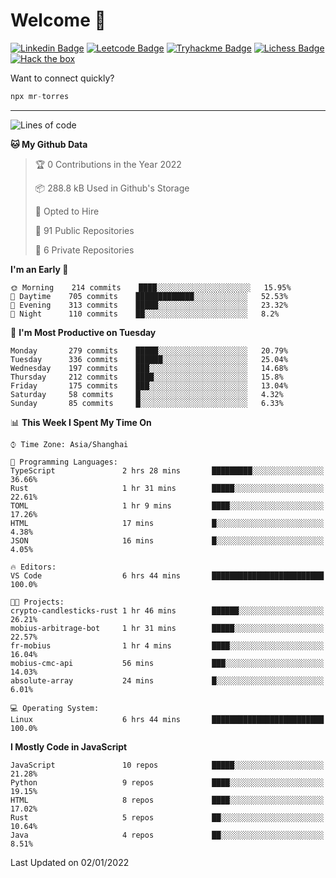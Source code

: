 # Welcome 👋

[![Linkedin Badge](https://img.shields.io/badge/-PedroTorres-blue?style=flat-square&logo=Linkedin&logoColor=white&link=https://www.linkedin.com/in/PedroTorres/)](https://www.linkedin.com/in/pedro-torres-cruz/)
[![Leetcode Badge](https://img.shields.io/badge/profile-leetcode-green)](https://leetcode.com/corfucinas/)
[![Tryhackme Badge](https://img.shields.io/badge/profile-tryhackme-blue)](https://tryhackme.com/p/Corfucinas/)
[![Lichess Badge](https://img.shields.io/badge/challenge_me-lichess-yellow)](https://lichess.org/@/Corfucinas)
[![Hack the box](https://img.shields.io/badge/hack_the_box-profile-red)](https://www.hackthebox.eu/profile/375826)

Want to connect quickly?

```javascript
npx mr-torres
```

---

<!--START_SECTION:waka-->
![Lines of code](https://img.shields.io/badge/From%20Hello%20World%20I%27ve%20Written-1.6%20million%20lines%20of%20code-blue)

**🐱 My Github Data** 

> 🏆 0 Contributions in the Year 2022
 > 
> 📦 288.8 kB Used in Github's Storage 
 > 
> 💼 Opted to Hire
 > 
> 📜 91 Public Repositories 
 > 
> 🔑 6 Private Repositories  
 > 
**I'm an Early 🐤** 

```text
🌞 Morning    214 commits    ████░░░░░░░░░░░░░░░░░░░░░   15.95% 
🌆 Daytime    705 commits    █████████████░░░░░░░░░░░░   52.53% 
🌃 Evening    313 commits    █████░░░░░░░░░░░░░░░░░░░░   23.32% 
🌙 Night      110 commits    ██░░░░░░░░░░░░░░░░░░░░░░░   8.2%

```
📅 **I'm Most Productive on Tuesday** 

```text
Monday       279 commits    █████░░░░░░░░░░░░░░░░░░░░   20.79% 
Tuesday      336 commits    ██████░░░░░░░░░░░░░░░░░░░   25.04% 
Wednesday    197 commits    ███░░░░░░░░░░░░░░░░░░░░░░   14.68% 
Thursday     212 commits    ████░░░░░░░░░░░░░░░░░░░░░   15.8% 
Friday       175 commits    ███░░░░░░░░░░░░░░░░░░░░░░   13.04% 
Saturday     58 commits     █░░░░░░░░░░░░░░░░░░░░░░░░   4.32% 
Sunday       85 commits     █░░░░░░░░░░░░░░░░░░░░░░░░   6.33%

```


📊 **This Week I Spent My Time On** 

```text
⌚︎ Time Zone: Asia/Shanghai

💬 Programming Languages: 
TypeScript               2 hrs 28 mins       █████████░░░░░░░░░░░░░░░░   36.66% 
Rust                     1 hr 31 mins        █████░░░░░░░░░░░░░░░░░░░░   22.61% 
TOML                     1 hr 9 mins         ████░░░░░░░░░░░░░░░░░░░░░   17.26% 
HTML                     17 mins             █░░░░░░░░░░░░░░░░░░░░░░░░   4.38% 
JSON                     16 mins             █░░░░░░░░░░░░░░░░░░░░░░░░   4.05%

🔥 Editors: 
VS Code                  6 hrs 44 mins       █████████████████████████   100.0%

🐱‍💻 Projects: 
crypto-candlesticks-rust 1 hr 46 mins        ██████░░░░░░░░░░░░░░░░░░░   26.21% 
mobius-arbitrage-bot     1 hr 31 mins        █████░░░░░░░░░░░░░░░░░░░░   22.57% 
fr-mobius                1 hr 4 mins         ████░░░░░░░░░░░░░░░░░░░░░   16.04% 
mobius-cmc-api           56 mins             ███░░░░░░░░░░░░░░░░░░░░░░   14.03% 
absolute-array           24 mins             █░░░░░░░░░░░░░░░░░░░░░░░░   6.01%

💻 Operating System: 
Linux                    6 hrs 44 mins       █████████████████████████   100.0%

```

**I Mostly Code in JavaScript** 

```text
JavaScript               10 repos            █████░░░░░░░░░░░░░░░░░░░░   21.28% 
Python                   9 repos             ████░░░░░░░░░░░░░░░░░░░░░   19.15% 
HTML                     8 repos             ████░░░░░░░░░░░░░░░░░░░░░   17.02% 
Rust                     5 repos             ██░░░░░░░░░░░░░░░░░░░░░░░   10.64% 
Java                     4 repos             ██░░░░░░░░░░░░░░░░░░░░░░░   8.51%

```



 Last Updated on 02/01/2022
<!--END_SECTION:waka-->
